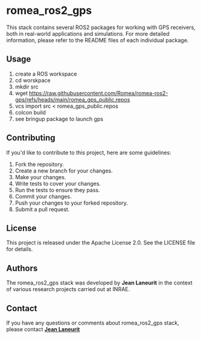 # romea_ros2_gps #

This stack contains several ROS2 packages for working with GPS receivers, both in real-world applications and simulations. For more detailed information, please refer to the README files of each individual package.

## **Usage**

1. create a ROS workspace
2. cd worskpace
3. mkdir src
4. wget https://raw.githubusercontent.com/Romea/romea-ros2-gps/refs/heads/main/romea_gps_public.repos
5. vcs import src < romea_gps_public.repos
6. colcon build
7. see bringup package to launch gps

## **Contributing**

If you'd like to contribute to this project, here are some guidelines:

1. Fork the repository.
2. Create a new branch for your changes.
3. Make your changes.
4. Write tests to cover your changes.
5. Run the tests to ensure they pass.
6. Commit your changes.
7. Push your changes to your forked repository.
8. Submit a pull request.

## **License**

This project is released under the Apache License 2.0. See the LICENSE file for details.

## **Authors**

The romea_ros2_gps stack was developed by **Jean Laneurit** in the context of various research projects carried out at INRAE.

## **Contact**

If you have any questions or comments about romea_ros2_gps stack, please contact **[Jean Laneurit](mailto:jean.laneurit@inrae.fr)** 
